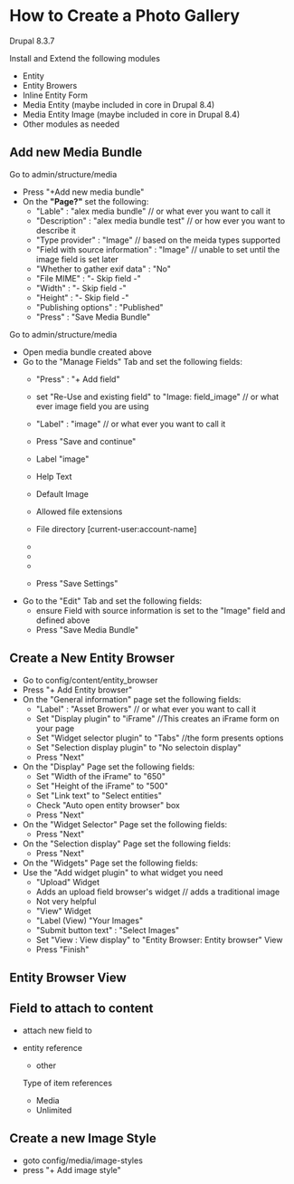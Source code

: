 # How to Create a Photo Gallery

Drupal 8.3.7

Install and Extend the following modules
- Entity
- Entity Browers
- Inline Entity Form
- Media Entity (maybe included in core in Drupal 8.4)
- Media Entity Image (maybe included in core in Drupal 8.4)
- Other modules as needed

## Add new Media Bundle

Go to admin/structure/media
- Press "+Add new media bundle" 
- On the **"Page?"** set the following:
  - "Lable" : "alex media bundle" // or what ever you want to call it
  - "Description" : "alex media bundle test" // or how ever you want to describe it
  - "Type provider" : "Image" // based on the meida types supported
  - "Field with source information" : "Image"  // unable to set until the image field is set later
  - "Whether to gather exif data" : "No"
  - "File MIME" : "- Skip field -"
  - "Width" : "- Skip field -"
  - "Height" : "- Skip field -"
  - "Publishing options" : "Published"
  - "Press" : "Save Media Bundle"

Go to admin/structure/media
- Open media bundle created above
- Go to the "Manage Fields" Tab and set the following fields:
  - "Press" : "+ Add field" 
  - set "Re-Use and existing field" to "Image: field_image"  // or what ever image field you are using
  - "Label" : "image"  // or what ever you want to call it
  - Press "Save and continue"
  
  - Label "image"
  - Help Text 
  - Default Image
  - Allowed file extensions
  - File directory [current-user:account-name]
  -
  -
  -
  - Press "Save Settings"
- Go to the "Edit" Tab and set the following fields:
  - ensure Field with source information is set to the "Image" field and defined above
  - Press "Save Media Bundle"

## Create a New Entity Browser
- Go to config/content/entity_browser
- Press "+ Add Entity browser" 
- On the "General information" page set the following fields:
  - "Label" : "Asset Browers" // or what ever you want to call it
  - Set "Display plugin" to "iFrame" //This creates an iFrame form on your page
  - Set "Widget selector plugin" to "Tabs" //the form presents options 
  - Set "Selection display plugin" to "No selectoin display"
  - Press "Next"
- On the "Display" Page set the following fields:
  - Set "Width of the iFrame" to "650"
  - Set "Height of the iFrame" to "500"
  - Set "Link text" to "Select entities"
  - Check "Auto open entity browser" box
  - Press "Next"
- On the "Widget Selector" Page set the following fields:
  - Press "Next"
- On the "Selection display" Page set the following fields:
  - Press "Next"
- On the "Widgets" Page set the following fields:
- Use the "Add widget plugin" to what widget you need  
  - "Upload" Widget
  - Adds an upload field browser's widget // adds a traditional image
  - Not very helpful
  - "View" Widget
  - "Label (View) "Your Images" 
  - "Submit button text" : "Select Images"
  - Set "View : View display" to "Entity Browser: Entity browser" View 
  - Press "Finish"
  
## Entity Browser View

## Field to attach to content
- attach new field to 
- entity reference 
  - other
  
  Type of item references
  - Media
  - Unlimited




## Create a new Image Style
- goto config/media/image-styles
- press "+ Add image style"




